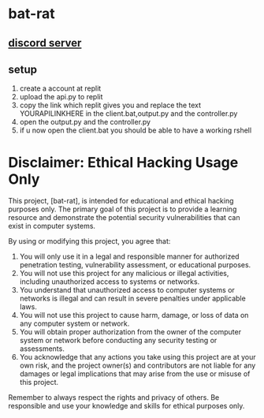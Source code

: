 # bat-rat
## [discord server](https://discord.gg/AnNdce9z)
## setup

1. create a account at replit
2. upload the api.py to replit
3. copy the link which replit gives you and replace the text YOURAPILINKHERE in the client.bat,output.py and the controller.py
4. open the output.py and the controller.py
5. if u now open the client.bat you should be able to have a working rshell 



# Disclaimer: Ethical Hacking Usage Only

This project, [bat-rat], is intended for educational and ethical hacking purposes only. The primary goal of this project is to provide a learning resource and demonstrate the potential security vulnerabilities that can exist in computer systems.

By using or modifying this project, you agree that:

1. You will only use it in a legal and responsible manner for authorized penetration testing, vulnerability assessment, or educational purposes.
2. You will not use this project for any malicious or illegal activities, including unauthorized access to systems or networks.
3. You understand that unauthorized access to computer systems or networks is illegal and can result in severe penalties under applicable laws.
4. You will not use this project to cause harm, damage, or loss of data on any computer system or network.
5. You will obtain proper authorization from the owner of the computer system or network before conducting any security testing or assessments.
6. You acknowledge that any actions you take using this project are at your own risk, and the project owner(s) and contributors are not liable for any damages or legal implications that may arise from the use or misuse of this project.

Remember to always respect the rights and privacy of others. Be responsible and use your knowledge and skills for ethical purposes only.

